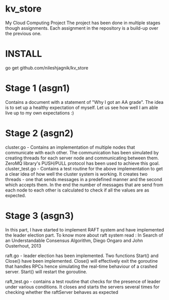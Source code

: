 kv_store
========

My Cloud Computing Project
The project has been done in multiple stages though assignments. Each assignment in the repository is a build-up over the previous one.

INSTALL
========
go get github.com/nileshjagnik/kv_store

Stage 1 (asgn1)
========
Contains a document with a statement of "Why I got an AA grade". The idea is to set up a healthy expectation of myself. Let us see how well I am able live up to my own expectations :)

Stage 2 (asgn2)
========
cluster.go - Contains an implementation of multiple nodes that communicate with each other. The communication has been simulated by creating threads for each server node and communicating between them. ZeroMQ library's PUSH/PULL protocol has been used to achieve this goal.
cluster_test.go - Contains a test routine for the above implementation to get a clear idea of how well the cluster system is working. It creates two threads - one that sends messages in a predefined manner and the second which accepts them. In the end the number of messages that are send from each node to each other is calculated to check if all the values are as expected.

Stage 3 (asgn3) 
========
In this part, I have started to implement RAFT system and have implemented the leader election part. To know more about raft system read :
In Search of an Understandable Consensus Algorithm, Diego Ongaro and John Ousterhout, 2013

raft.go - leader election has been implemented. Two functions Start() and Close() have been implemented. Close() will effectively exit the goroutine that handles RPCs hence simulating the real-time behaviour of a crashed server. Start() will restart the goroutine.

raft_test.go - contains a test routine that checks for the presence of leader under various conditions. It closes and starts the servers several times for checking whether the raftServer behaves as expected
